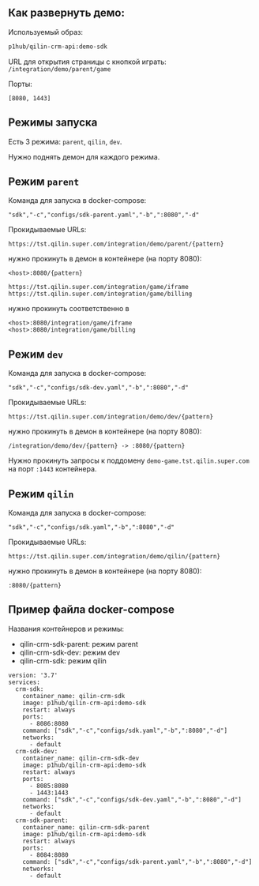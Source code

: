 Как развернуть демо:
---

Используемый образ:  
```bash
p1hub/qilin-crm-api:demo-sdk
```

URL для открытия страницы с кнопкой играть: `/integration/demo/parent/game`

Порты: 
```
[8080, 1443]
```

Режимы запуска
---

Есть 3 режима: `parent`, `qilin`, `dev`. 

Нужно поднять демон для каждого режима. 

Режим `parent`
---

Команда для запуска в docker-compose:
```
"sdk","-c","configs/sdk-parent.yaml","-b",":8080","-d"
```

Прокидываемые URLs:
```
https://tst.qilin.super.com/integration/demo/parent/{pattern}
```
нужно прокинуть в демон в контейнере (на порту 8080):
```
<host>:8080/{pattern}
```
```
https://tst.qilin.super.com/integration/game/iframe 
https://tst.qilin.super.com/integration/game/billing
```
нужно прокинуть соответственно в 
```
<host>:8080/integration/game/iframe
<host>:8080/integration/game/billing
```

Режим `dev`
---

Команда для запуска в docker-compose:
```
"sdk","-c","configs/sdk-dev.yaml","-b",":8080","-d"
```

Прокидываемые URLs:
```
https://tst.qilin.super.com/integration/demo/dev/{pattern}
```
нужно прокинуть в демон в контейнере (на порту 8080):
```
/integration/demo/dev/{pattern} -> :8080/{pattern}
```

Нужно прокинуть запросы к поддомену `demo-game.tst.qilin.super.com` на порт `:1443` контейнера.


Режим `qilin`
---

Команда для запуска в docker-compose:
```
"sdk","-c","configs/sdk.yaml","-b",":8080","-d"
```

Прокидываемые URLs:
```
https://tst.qilin.super.com/integration/demo/qilin/{pattern}
```
нужно прокинуть в демон в контейнере (на порту 8080):
```
:8080/{pattern}
```


Пример файла docker-compose
---

Названия контейнеров и режимы:
- qilin-crm-sdk-parent: режим parent
- qilin-crm-sdk-dev: режим dev
- qilin-crm-sdk: режим qilin

```
version: '3.7'
services:
  crm-sdk:
    container_name: qilin-crm-sdk
    image: p1hub/qilin-crm-api:demo-sdk
    restart: always
    ports:
      - 8086:8080
    command: ["sdk","-c","configs/sdk.yaml","-b",":8080","-d"]
    networks:
      - default
  crm-sdk-dev:
    container_name: qilin-crm-sdk-dev
    image: p1hub/qilin-crm-api:demo-sdk
    restart: always
    ports:
      - 8085:8080
      - 1443:1443
    command: ["sdk","-c","configs/sdk-dev.yaml","-b",":8080","-d"]
    networks:
      - default
  crm-sdk-parent:
    container_name: qilin-crm-sdk-parent
    image: p1hub/qilin-crm-api:demo-sdk
    restart: always
    ports:
      - 8084:8080
    command: ["sdk","-c","configs/sdk-parent.yaml","-b",":8080","-d"]
    networks:
      - default
```
